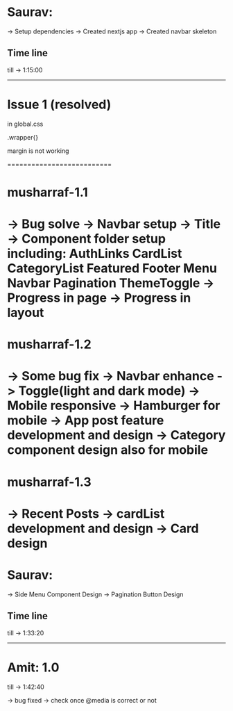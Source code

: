 # Saurav:

-> Setup dependencies
-> Created nextjs app
-> Created navbar skeleton

## Time line

till -> 1:15:00

---

# Issue 1 (resolved)

in global.css

.wrapper{}

margin is not working

==========================

# musharraf-1.1

-> Bug solve
-> Navbar setup
-> Title
-> Component folder setup including:
AuthLinks
CardList
CategoryList
Featured
Footer
Menu
Navbar
Pagination
ThemeToggle
-> Progress in page
-> Progress in layout
===========================

# musharraf-1.2

-> Some bug fix
-> Navbar enhance
-> Toggle(light and dark mode)
-> Mobile responsive
-> Hamburger for mobile
-> App post feature development and design
-> Category component design also for mobile
===========================

# musharraf-1.3

-> Recent Posts
-> cardList development and design
-> Card design
===========================

# Saurav:

-> Side Menu Component Design
-> Pagination Button Design

## Time line

till -> 1:33:20

---

# Amit: 1.0 

 till -> 1:42:40

-> bug fixed 
-> check once @media is correct or not   
 